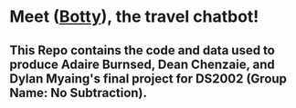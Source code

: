 # Meet ([Botty](http://34.67.243.124:5000)), the travel chatbot! 
## This Repo contains the code and data used to produce Adaire Burnsed, Dean Chenzaie, and Dylan Myaing's final project for DS2002 (Group Name: No Subtraction). 
